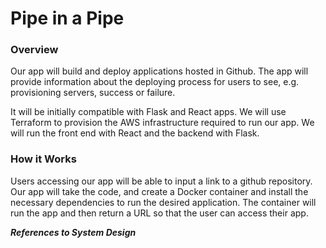# Pipe in a Pipe
### Overview

Our app will build and deploy applications hosted in Github. The app will provide information about the deploying process for users to see, e.g. provisioning servers, success or failure.

It will be initially compatible with Flask and React apps. We will use Terraform to provision the AWS infrastructure required to run our app. We will run the front end with React and the backend with Flask.

### How it Works

Users accessing our app will be able to input a link to a github repository. Our app will take the code, and create a Docker container and install the necessary dependencies to run the desired application. The container will run the app and then return a URL so that the user can access their app.

***References to System Design***

